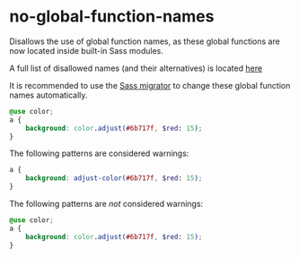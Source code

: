 # no-global-function-names

Disallows the use of global function names, as these global functions are now located inside built-in Sass modules.

A full list of disallowed names (and their alternatives) is located [here](https://github.com/sass/sass/blob/master/accepted/module-system.md#built-in-modules-1)

It is recommended to use the [Sass migrator](https://sass-lang.com/documentation/cli/migrator) to change these global function names automatically.

```scss
@use color;
a {
    background: color.adjust(#6b717f, $red: 15);
}
```

The following patterns are considered warnings:

```scss
a {
    background: adjust-color(#6b717f, $red: 15);
}
```

The following patterns are *not* considered warnings:

```scss
@use color;
a {
    background: color.adjust(#6b717f, $red: 15);
}
```